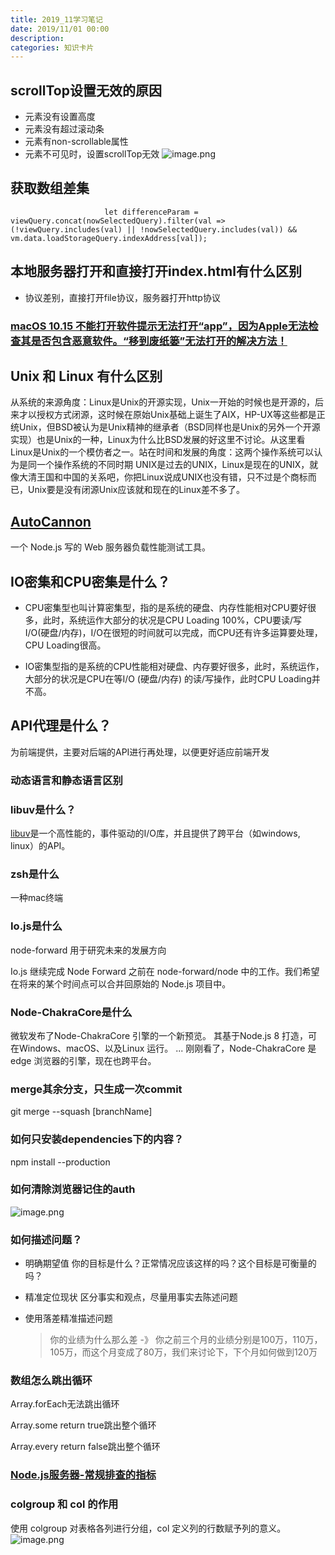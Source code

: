 ```yaml
---
title: 2019_11学习笔记
date: 2019/11/01 00:00
description:
categories: 知识卡片
---
```

## scrollTop设置无效的原因

* 元素没有设置高度
* 元素没有超过滚动条
* 元素有non-scrollable属性
* 元素不可见时，设置scrollTop无效
  ![image.png](https://images.scar.site/WEBRESOURCE60869d080caa1112f6db3ea093048f90.png)

## 获取数组差集

```
                     let differenceParam = viewQuery.concat(nowSelectedQuery).filter(val => (!viewQuery.includes(val) || !nowSelectedQuery.includes(val)) && vm.data.loadStorageQuery.indexAddress[val]);
```

## 本地服务器打开和直接打开index.html有什么区别

* 协议差别，直接打开file协议，服务器打开http协议

### [macOS 10.15 不能打开软件提示无法打开“app”，因为Apple无法检查其是否包含恶意软件。“移到废纸篓”无法打开的解决方法！](https://juejin.im/post/5da68a73f265da5b616de149)

## Unix 和 Linux 有什么区别

从系统的来源角度：Linux是Unix的开源实现，Unix一开始的时候也是开源的，后来才以授权方式闭源，这时候在原始Unix基础上诞生了AIX，HP-UX等这些都是正统Unix，但BSD被认为是Unix精神的继承者（BSD同样也是Unix的另外一个开源实现）也是Unix的一种，Linux为什么比BSD发展的好这里不讨论。从这里看Linux是Unix的一个模仿者之一。站在时间和发展的角度：这两个操作系统可以认为是同一个操作系统的不同时期 UNIX是过去的UNIX，Linux是现在的UNIX，就像大清王国和中国的关系吧，你把Linux说成UNIX也没有错，只不过是个商标而已，Unix要是没有闭源Unix应该就和现在的Linux差不多了。

## [AutoCannon](https://github.com/mcollina/autocannon)

一个 Node.js 写的 Web 服务器负载性能测试工具。

## IO密集和CPU密集是什么？

* CPU密集型也叫计算密集型，指的是系统的硬盘、内存性能相对CPU要好很多，此时，系统运作大部分的状况是CPU Loading 100%，CPU要读/写I/O(硬盘/内存)，I/O在很短的时间就可以完成，而CPU还有许多运算要处理，CPU Loading很高。

* IO密集型指的是系统的CPU性能相对硬盘、内存要好很多，此时，系统运作，大部分的状况是CPU在等I/O (硬盘/内存) 的读/写操作，此时CPU Loading并不高。

## API代理是什么？

为前端提供，主要对后端的API进行再处理，以便更好适应前端开发

### 动态语言和静态语言区别

### libuv是什么？

[libuv](http://luohaha.github.io/Chinese-uvbook/source/introduction.html)是一个高性能的，事件驱动的I/O库，并且提供了跨平台（如windows, linux）的API。

### zsh是什么

一种mac终端

### Io.js是什么

node-forward 用于研究未来的发展方向

Io.js 继续完成 Node Forward 之前在 node-forward/node 中的工作。我们希望在将来的某个时间点可以合并回原始的 Node.js 项目中。

### Node-ChakraCore是什么

微软发布了Node-ChakraCore 引擎的一个新预览。 其基于Node.js 8 打造，可在Windows、macOS、以及Linux 运行。 ... 刚刚看了，Node-ChakraCore 是edge 浏览器的引擎，现在也跨平台。

### merge其余分支，只生成一次commit

 git merge --squash [branchName]

### 如何只安装dependencies下的内容？

 npm install --production

### 如何清除浏览器记住的auth

![image.png](https://images.scar.site/WEBRESOURCE4a76d5df6d72d3ffab462dfc86404deb.png)

### 如何描述问题？

* 明确期望值
  你的目标是什么？正常情况应该这样的吗？这个目标是可衡量的吗？

* 精准定位现状
  区分事实和观点，尽量用事实去陈述问题

* 使用落差精准描述问题
  
  > 你的业绩为什么那么差
  > -》
  > 你之前三个月的业绩分别是100万，110万，105万，而这个月变成了80万，我们来讨论下，下个月如何做到120万

### 数组怎么跳出循环

Array.forEach无法跳出循环

Array.some return true跳出整个循环

Array.every return false跳出整个循环

### [Node.js服务器-常规排查的指标](https://github.com/aliyun-node/Node.js-Troubleshooting-Guide/blob/master/0x01_%E9%A2%84%E5%A4%87%E7%AF%87_%E5%B8%B8%E8%A7%84%E6%8E%92%E6%9F%A5%E7%9A%84%E6%8C%87%E6%A0%87.md)

### colgroup 和 col 的作用

使用 colgroup 对表格各列进行分组，col 定义列的行数赋予列的意义。
![image.png](https://images.scar.site/WEBRESOURCE8b3ae421fcb5983c7f3142432fe6ca02.png)